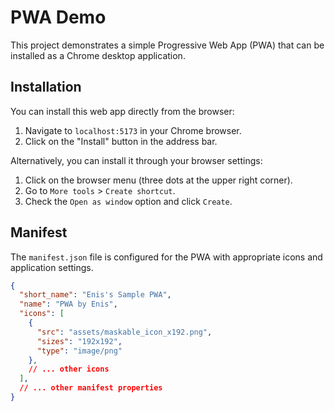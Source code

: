# PWA Demo

This project demonstrates a simple Progressive Web App (PWA) that can be installed as a Chrome desktop application.

## Installation

You can install this web app directly from the browser:

1. Navigate to `localhost:5173` in your Chrome browser.
2. Click on the "Install" button in the address bar.

Alternatively, you can install it through your browser settings:

1. Click on the browser menu (three dots at the upper right corner).
2. Go to `More tools` > `Create shortcut`.
3. Check the `Open as window` option and click `Create`.

## Manifest

The `manifest.json` file is configured for the PWA with appropriate icons and application settings.

```json
{
  "short_name": "Enis's Sample PWA",
  "name": "PWA by Enis",
  "icons": [
    {
      "src": "assets/maskable_icon_x192.png",
      "sizes": "192x192",
      "type": "image/png"
    },
    // ... other icons
  ],
  // ... other manifest properties
}
